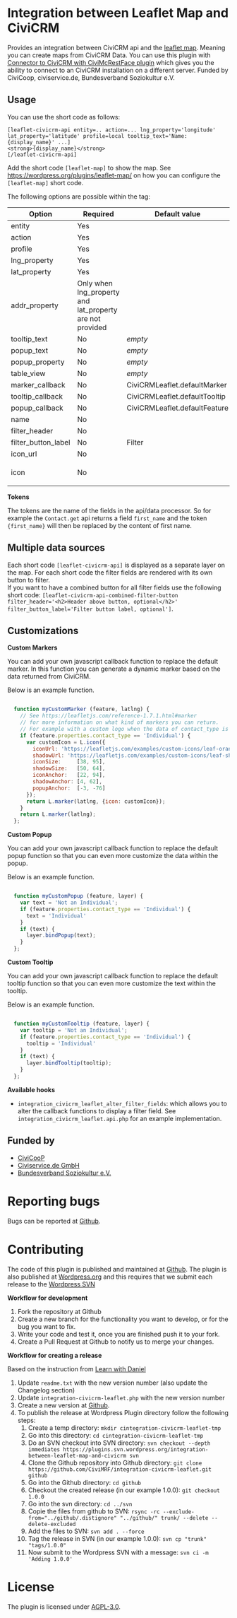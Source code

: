 # Integration between Leaflet Map and CiviCRM

Provides an integration between CiviCRM api and the [leaflet map](https://wordpress.org/plugins/leaflet-map/). Meaning you can create maps from CiviCRM Data.
You can use this plugin with [Connector to CiviCRM with CiviMcRestFace plugin](https://wordpress.org/plugins/connector-civicrm-mcrestface/)
which gives you the ability to connect to an CiviCRM installation on a different server.
Funded by CiviCoop, civiservice.de, Bundesverband Soziokultur e.V.

## Usage
You can use the short code as follows:

```
[leaflet-civicrm-api entity=.. action=... lng_property='longitude' lat_property='latitude' profile=local tooltip_text='Name: {display_name}' ...]
<strong>{display_name}</strong>
[/leaflet-civicrm-api]

```

Add the short code `[leaflet-map]` to show the map. See https://wordpress.org/plugins/leaflet-map/ on how you can configure the `[leaflet-map]` short code.

The following options are possible within the tag:

Option | Required | Default value | Description
------ | ------ | ------ | ------
entity | Yes | | The api entity in CiviCRM.
action | Yes | | The api action in CiviCRM.
profile | Yes | | If you have installed CiviCRM in the same wordpress site then the profile could be `local` otherwise use the name of the [CiviMcRestFace](https://wordpress.org/plugins/connector-civicrm-mcrestface/) connection.
lng_property | Yes | | Fill in the property which holds the longitude value. Not required when `addr_property` is provided.
lat_property | Yes | | Fill in the property which holds the longitude value. Not required when `addr_property` is provided.
addr_property | Only when lng_property and lat_property are not provided | | Fill in the property which holds the address value. This plugin will then convert that address to a point on the map.
tooltip_text | No | _empty_ | The text shown as a tooltip. You can use tokens to replace data in your text. For example "Name: {display_name}"
popup_text | No | _empty_ | The text shown as a popup. This text can also be put inside the shortcode tag. You can use tokens to replace data in your text.
popup_property | No | _empty_ | Property to show in the popup. For example `first_name` (when using the `Contact.get` api).
table_view | No | _empty_ | Add this if you want the popup to hold a table with all the data.
marker_callback | No | CiviCRMLeaflet.defaultMarker | Javascript function to replace the default marker.
tooltip_callback | No | CiviCRMLeaflet.defaultTooltip | Javascript function to replace a custom tooltip text.
popup_callback | No | CiviCRMLeaflet.defaultFeature | Javascript function to replace a custom popup text.
name | No | | Set a system name for this source. This name is used to identify this source. Useful if you have multiple sources in your map.
filter_header | No | | Set a custom heading above the filter.
filter_button_label | No | Filter | Set a custom label for the filter button.
icon_url | No | | Url to icon for the marker. For example: https://leafletjs.com/examples/custom-icons/leaf-orange.png
icon | No | | Icon object for `L.icon`. See https://leafletjs.com/reference.html#icon. Make sure you use html entities (e.g. use `&lsqb;` for `[` and `&rsqb;` for `]`). An example: `icon='{"iconUrl":"https://leafletjs.com/examples/custom-icons/leaf-orange.png","shadowUrl":"https://leafletjs.com/examples/custom-icons/leaf-shadow.png","iconSize":&lsqb;38,95&rsqb;,"shadowSize":&lsqb;50,64&rsqb;,"iconAnchor":&lsqb;22,94&rsqb;,"shadowAnchor":&lsqb;4,62&rsqb;,"popupAnchor":&lsqb;-3,-76&rsqb;}'`

**Tokens**

The tokens are the name of the fields in the api/data processor. So for example the `Contact.get` api returns a field `first_name` and the token `{first_name}` will then be replaced by the content of first name.

## Multiple data sources

Each short code `[leaflet-civicrm-api]` is displayed as a separate layer on the map. For each short code the filter fields are rendered with its own button to filter.  
If you want to have a combined button for all filter fields use the following short code: `[leaflet-civicrm-api-combined-filter-button filter_header='<h2>Header above button, optional</h2>' filter_button_label='Filter button label, optional']`. 

## Customizations

**Custom Markers**

You can add your own javascript callback function to replace the default marker. In this function you can generate a dynamic marker based on the data returned from CiviCRM.

Below is an example function.

```javascript

  function myCustomMarker (feature, latlng) {
    // See https://leafletjs.com/reference-1.7.1.html#marker
    // for more information on what kind of markers you can return.
    // For example with a custom logo when the data of contact_type is Individual is shown.
    if (feature.properties.contact_type == 'Individual') {
      var customIcon = L.icon({
        iconUrl: 'https://leafletjs.com/examples/custom-icons/leaf-orange.png',
        shadowUrl: 'https://leafletjs.com/examples/custom-icons/leaf-shadow.png',
        iconSize:     [38, 95],
        shadowSize:   [50, 64],
        iconAnchor:   [22, 94],
        shadowAnchor: [4, 62],
        popupAnchor:  [-3, -76]
      });
      return L.marker(latlng, {icon: customIcon});
    }
    return L.marker(latlng);
  };

```

**Custom Popup**

You can add your own javascript callback function to replace the default popup function so that you can even more customize the data within the popup.

Below is an example function.

```javascript

  function myCustomPopup (feature, layer) {
    var text = 'Not an Individual';
    if (feature.properties.contact_type == 'Individual') {
      text = 'Individual'
    }
    if (text) {
      layer.bindPopup(text);
    }
  };

```

**Custom Tooltip**

You can add your own javascript callback function to replace the default tooltip function so that you can even more customize the text within the tooltip.

Below is an example function.

```javascript

  function myCustomTooltip (feature, layer) {
    var tooltip = 'Not an Individual';
    if (feature.properties.contact_type == 'Individual') {
      tooltip = 'Individual'
    }
    if (text) {
      layer.bindTooltip(tooltip);
    }
  };

```

**Available hooks**

* `integration_civicrm_leaflet_alter_filter_fields`: which allows you to alter the callback functions to display a filter field. See `integration_civicrm_leaflet.api.php` for an example implementation.


## Funded by

* [CiviCooP](https://www.civicoop.org)
* [Civiservice.de GmbH](https://civiservice.de/)
* [Bundesverband Soziokultur e.V.](https://www.soziokultur.de/)

# Reporting bugs

Bugs can be reported at [Github](https://github.com/CiviMRF/integration-civicrm-leaflet).

# Contributing

The code of this plugin is published and maintained at [Github](https://github.com/CiviMRF/integration-civicrm-leaflet).
The plugin is also published at [Wordpress.org](https://wordpress.org/plugins/integration-between-leaflet-map-and-civicrm)
and this requires that we submit each release to the [Wordpress SVN](https://plugins.svn.wordpress.org/integration-between-leaflet-map-and-civicrm)

**Workflow for development**

1. Fork the repository at Github
1. Create a new branch for the functionality you want to develop, or for the bug you want to fix.
1. Write your code and test it, once you are finished push it to your fork.
1. Create a Pull Request at Github to notify us to merge your changes.

**Workflow for creating a release**

Based on the instruction from [Learn with Daniel](https://learnwithdaniel.com/2019/09/publishing-your-first-wordpress-plugin-with-git-and-svn/)

1. Update `readme.txt` with the new version number (also update the Changelog section)
1. Update `integration-civicrm-leaflet.php` with the new version number
1. Create a new version at [Github](https://github.com/CiviMRF/integration-civicrm-leaflet).
1. To publish the release at Wordpress Plugin directory follow the following steps:
    1. Create a temp directory: `mkdir cintegration-civicrm-leaflet-tmp`
    1. Go into this directory: `cd cintegration-civicrm-leaflet-tmp`
    1. Do an SVN checkout into SVN directory: `svn checkout --depth immediates https://plugins.svn.wordpress.org/integration-between-leaflet-map-and-civicrm svn`
    1. Clone the Github repository into Github directory: `git clone https://github.com/CiviMRF/integration-civicrm-leaflet.git github`
    1. Go into the Github directory: `cd github`
    1. Checkout the created release (in our example 1.0.0): `git checkout 1.0.0`
    1. Go into the svn directory: `cd ../svn`
    1. Copie the files from github to SVN: `rsync -rc --exclude-from="../github/.distignore" "../github/" trunk/ --delete --delete-excluded`
    1. Add the files to SVN: `svn add . --force`
    1. Tag the release in SVN (in our example 1.0.0): `svn cp "trunk" "tags/1.0.0"`
    1. Now submit to the Wordpress SVN with a message: `svn ci -m 'Adding 1.0.0'`


# License

The plugin is licensed under [AGPL-3.0](LICENSE.txt).